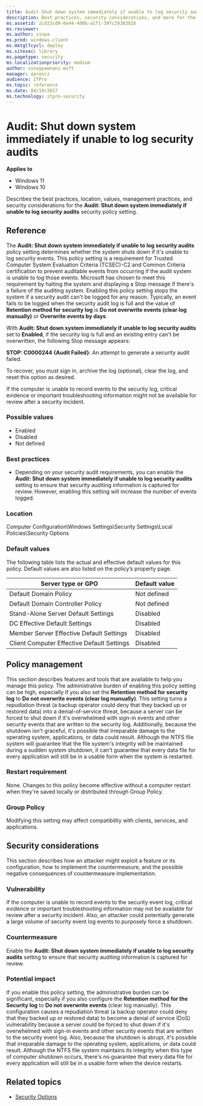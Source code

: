 ```yaml
---
title: Audit Shut down system immediately if unable to log security audits
description: Best practices, security considerations, and more for the security policy setting, Audit Shut down system immediately if unable to log security audits.
ms.assetid: 2cd23cd9-0e44-4d0b-a1f1-39fc29303826
ms.reviewer:
ms.author: vinpa
ms.prod: windows-client
ms.mktglfcycl: deploy
ms.sitesec: library
ms.pagetype: security
ms.localizationpriority: medium
author: vinaypamnani-msft
manager: aaroncz
audience: ITPro
ms.topic: reference
ms.date: 04/19/2017
ms.technology: itpro-security
---
```


# Audit: Shut down system immediately if unable to log security audits

**Applies to**
-   Windows 11
-   Windows 10

Describes the best practices, location, values, management practices, and security considerations for the **Audit: Shut down system immediately if unable to log security audits** security policy setting.

## Reference

The **Audit: Shut down system immediately if unable to log security audits** policy setting determines whether the system shuts down if it's unable to log security events. This policy setting is a requirement for Trusted Computer System Evaluation Criteria (TCSEC)-C2 and Common Criteria certification to prevent auditable events from occurring if the audit system is unable to log those events. Microsoft has chosen to meet this requirement by halting the system and displaying a Stop message if there's a failure of the auditing system. Enabling this policy setting stops the system if a security audit can't be logged for any reason. Typically, an event fails to be logged when the security audit log is full and the value of **Retention method for security log** is **Do not overwrite events (clear log manually)** or **Overwrite events by days**.

With **Audit: Shut down system immediately if unable to log security audits** set to **Enabled**, if the security log is full and an existing entry can't be overwritten, the following Stop message appears:

**STOP: C0000244 {Audit Failed}**: An attempt to generate a security audit failed.

To recover, you must sign in, archive the log (optional), clear the log, and reset this option as desired.

If the computer is unable to record events to the security log, critical evidence or important troubleshooting information might not be available for review after a security incident.

### Possible values

-   Enabled
-   Disabled
-   Not defined

### Best practices

-   Depending on your security audit requirements, you can enable the **Audit: Shut down system immediately if unable to log security audits** setting to ensure that security auditing information is captured for review. However, enabling this setting will increase the number of events logged.

### Location

Computer Configuration\\Windows Settings\\Security Settings\\Local Policies\\Security Options

### Default values

The following table lists the actual and effective default values for this policy. Default values are also listed on the policy’s property page.

| Server type or GPO | Default value |
| - | - |
| Default Domain Policy | Not defined
| Default Domain Controller Policy | Not defined
| Stand-Alone Server Default Settings | Disabled
| DC Effective Default Settings | Disabled
| Member Server Effective Default Settings | Disabled
| Client Computer Effective Default Settings | Disabled

## Policy management

This section describes features and tools that are available to help you manage this policy.
The administrative burden of enabling this policy setting can be high, especially if you also set the **Retention method for security log** to **Do not overwrite events (clear log manually)**. This setting turns a repudiation threat (a backup operator could deny that they backed up or restored data) into a denial-of-service threat, because a server can be forced to shut down if it's overwhelmed with sign-in events and other security events that are written to the security log. Additionally, because the shutdown isn't graceful, it's possible that irreparable damage to the operating system, applications, or data could result. Although the NTFS file system will guarantee that the file system's integrity will be maintained during a sudden system shutdown, it can't guarantee that every data file for every application will still be in a usable form when the system is restarted.

### Restart requirement

None. Changes to this policy become effective without a computer restart when they're saved locally or distributed through Group Policy.

### Group Policy

Modifying this setting may affect compatibility with clients, services, and applications.

## Security considerations

This section describes how an attacker might exploit a feature or its configuration, how to implement the countermeasure, and the possible negative consequences of countermeasure implementation.

### Vulnerability

If the computer is unable to record events to the security event log, critical evidence or important troubleshooting information may not be available for review after a security incident. Also, an attacker could potentially generate a large volume of security event log events to purposely force a shutdown.

### Countermeasure

Enable the **Audit: Shut down system immediately if unable to log security audits** setting to ensure that security auditing information is captured for review.

### Potential impact

If you enable this policy setting, the administrative burden can be significant, especially if you also configure the **Retention method for the Security log** to **Do not overwrite events** (clear log manually). This configuration causes a repudiation threat (a backup operator could deny that they backed up or restored data) to become a denial of service (DoS) vulnerability because a server could be forced to shut down if it's overwhelmed with sign-in events and other security events that are written to the security event log. Also, because the shutdown is abrupt, it's possible that irreparable damage to the operating system, applications, or data could result. Although the NTFS file system maintains its integrity when this type of computer shutdown occurs, there's no guarantee that every data file for every application will still be in a usable form when the device restarts.

## Related topics

- [Security Options](security-options.md)


